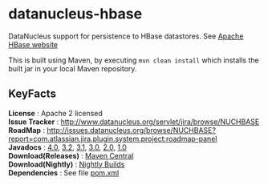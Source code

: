 # datanucleus-hbase

DataNucleus support for persistence to HBase datastores. See [Apache HBase website](http://hbase.apache.org/)

This is built using Maven, by executing `mvn clean install` which installs the built jar in your local Maven repository.


## KeyFacts

__License__ : Apache 2 licensed  
__Issue Tracker__ : http://www.datanucleus.org/servlet/jira/browse/NUCHBASE  
__RoadMap__ : http://issues.datanucleus.org/browse/NUCHBASE?report=com.atlassian.jira.plugin.system.project:roadmap-panel  
__Javadocs__ : [4.0](http://www.datanucleus.org/javadocs/store.hbase/4.0/),  [3.2](http://www.datanucleus.org/javadocs/store.hbase/3.2/),  [3.1](http://www.datanucleus.org/javadocs/store.hbase/3.1/), [3.0](http://www.datanucleus.org/javadocs/store.hbase/3.0/), [2.0](http://www.datanucleus.org/javadocs/store.hbase/2.0/), [1.0](http://www.datanucleus.org/javadocs/store.hbase/1.0/)  
__Download(Releases)__ : [Maven Central](http://central.maven.org/maven2/org/datanucleus/datanucleus-hbase)  
__Download(Nightly)__ : [Nightly Builds](http://www.datanucleus.org/downloads/maven2-nightly/org/datanucleus/datanucleus-hbase)  
__Dependencies__ : See file [pom.xml](pom.xml)  
